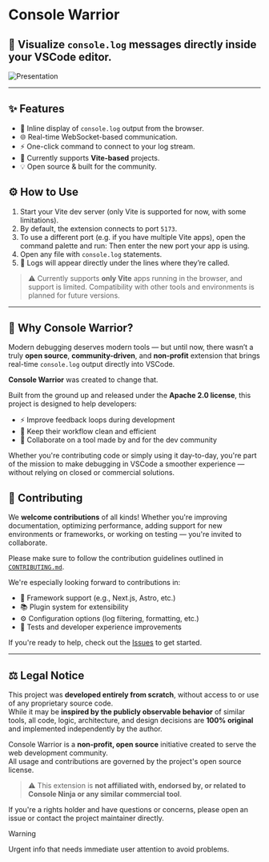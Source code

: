 # Console Warrior

## 🚀 Visualize `console.log` messages directly inside your VSCode editor.

![Presentation](https://raw.githubusercontent.com/jonpena/vscode-console-warrior-logs/main/images/presentation.gif)

---

## ✨ Features

- 🚀 Inline display of `console.log` output from the browser.
- 🌐 Real-time WebSocket-based communication.
- ⚡ One-click command to connect to your log stream.
- 🧩 Currently supports **Vite-based** projects.
- 💡 Open source & built for the community.

## ⚙️ How to Use

1. Start your Vite dev server (only Vite is supported for now, with some limitations).
2. By default, the extension connects to port `5173`.
3. To use a different port (e.g. if you have multiple Vite apps), open the command palette and run:
   Then enter the new port your app is using.
4. Open any file with `console.log` statements.
5. 🎉 Logs will appear directly under the lines where they’re called.

> ⚠️ Currently supports **only Vite** apps running in the browser, and support is limited. Compatibility with other tools and environments is planned for future versions.

---

## 🧠 Why Console Warrior?

Modern debugging deserves modern tools — but until now, there wasn’t a truly **open source**, **community-driven**, and **non-profit** extension that brings real-time `console.log` output directly into VSCode.

**Console Warrior** was created to change that.

Built from the ground up and released under the **Apache 2.0 license**, this project is designed to help developers:

- ⚡ Improve feedback loops during development
- 🧼 Keep their workflow clean and efficient
- 🤝 Collaborate on a tool made by and for the dev community

Whether you're contributing code or simply using it day-to-day, you're part of the mission to make debugging in VSCode a smoother experience — without relying on closed or commercial solutions.

## 🤝 Contributing

We **welcome contributions** of all kinds! Whether you're improving documentation, optimizing performance, adding support for new environments or frameworks, or working on testing — you're invited to collaborate.

Please make sure to follow the contribution guidelines outlined in [`CONTRIBUTING.md`](./CONTRIBUTING.md).

We're especially looking forward to contributions in:

- 🔧 Framework support (e.g., Next.js, Astro, etc.)
- 📚 Plugin system for extensibility
- ⚙️ Configuration options (log filtering, formatting, etc.)
- 🧪 Tests and developer experience improvements

If you're ready to help, check out the [Issues](https://github.com/jonpena/vscode-console-warrior-logs/issues) to get started.

---

## ⚖️ Legal Notice

This project was **developed entirely from scratch**, without access to or use of any proprietary source code.  
While it may be **inspired by the publicly observable behavior** of similar tools, all code, logic, architecture, and design decisions are **100% original** and implemented independently by the author.

Console Warrior is a **non-profit, open source** initiative created to serve the web development community.  
All usage and contributions are governed by the project's open source license.

> ⚠️ This extension is **not affiliated with, endorsed by, or related to Console Ninja or any similar commercial tool**.

If you're a rights holder and have questions or concerns, please open an issue or contact the project maintainer directly.

> [!WARNING]
> Urgent info that needs immediate user attention to avoid problems.
